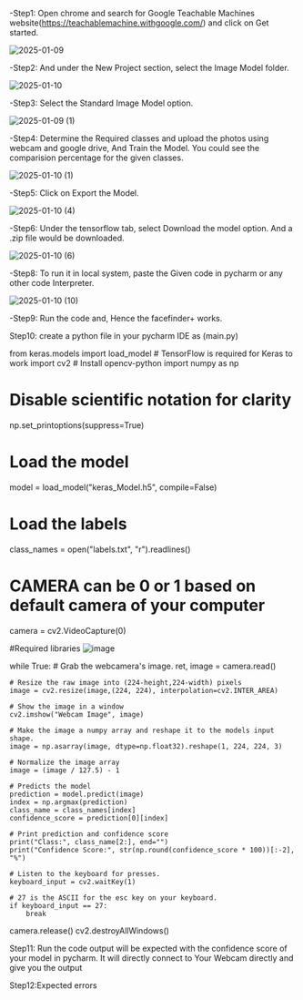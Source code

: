 -Step1: Open chrome and search for Google Teachable Machines website(https://teachablemachine.withgoogle.com/) and click on Get started. 

![2025-01-09](https://github.com/user-attachments/assets/a47946d7-b21a-4719-a0a2-58767be39888)



-Step2: And under the New Project section, select the Image Model folder.

![2025-01-10](https://github.com/user-attachments/assets/cb2c3ee2-b959-4149-b727-b88df79302c7)


-Step3: Select the Standard Image Model option.


![2025-01-09 (1)](https://github.com/user-attachments/assets/a43bc4bd-02d6-4266-ba97-3f65329c9fde)



-Step4: Determine the Required classes and upload the photos using webcam and google drive, And Train the Model. You could see the comparision percentage for the given classes.

![2025-01-10 (1)](https://github.com/user-attachments/assets/c1dd753c-cce3-497c-8c26-bb44d02b5750)



-Step5: Click on Export the Model.

![2025-01-10 (4)](https://github.com/user-attachments/assets/8f025611-6f8c-4228-9557-7c971ac79f90)



-Step6: Under the tensorflow tab, select Download the model option. And a .zip file would be downloaded. 


![2025-01-10 (6)](https://github.com/user-attachments/assets/c3da9765-1744-4e80-b75b-c9291de9ed6f)



-Step8: To run it in local system, paste the Given code in pycharm or any other code Interpreter.


![2025-01-10 (10)](https://github.com/user-attachments/assets/9e78cf89-5b15-4c65-bf54-3ab234e459f5)



-Step9: Run the code and, Hence the facefinder+ works.


Step10: create a python file in your pycharm IDE as (main.py)


from keras.models import load_model  # TensorFlow is required for Keras to work
import cv2  # Install opencv-python
import numpy as np

# Disable scientific notation for clarity
np.set_printoptions(suppress=True)

# Load the model
model = load_model("keras_Model.h5", compile=False)

# Load the labels
class_names = open("labels.txt", "r").readlines()

# CAMERA can be 0 or 1 based on default camera of your computer
camera = cv2.VideoCapture(0)

#Required libraries
![image](https://github.com/user-attachments/assets/ef06524b-36cd-4471-bd70-9cfed277572d)

while True:
    # Grab the webcamera's image.
    ret, image = camera.read()

    # Resize the raw image into (224-height,224-width) pixels
    image = cv2.resize(image,(224, 224), interpolation=cv2.INTER_AREA)

    # Show the image in a window
    cv2.imshow("Webcam Image", image)

    # Make the image a numpy array and reshape it to the models input shape.
    image = np.asarray(image, dtype=np.float32).reshape(1, 224, 224, 3)

    # Normalize the image array
    image = (image / 127.5) - 1

    # Predicts the model
    prediction = model.predict(image)
    index = np.argmax(prediction)
    class_name = class_names[index]
    confidence_score = prediction[0][index]

    # Print prediction and confidence score
    print("Class:", class_name[2:], end="")
    print("Confidence Score:", str(np.round(confidence_score * 100))[:-2], "%")

    # Listen to the keyboard for presses.
    keyboard_input = cv2.waitKey(1)

    # 27 is the ASCII for the esc key on your keyboard.
    if keyboard_input == 27:
        break

camera.release()
cv2.destroyAllWindows()


 Step11: Run the code output will be expected with the confidence score of your model in pycharm. It will directly connect to Your Webcam directly and give you the output


 Step12:Expected errors 
